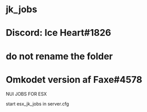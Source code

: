 # jk_jobs
# Discord: Ice Heart#1826

# do not rename the folder



# Omkodet version af Faxe#4578

NUI JOBS FOR ESX

start esx_jk_jobs in server.cfg




